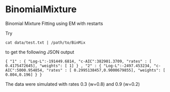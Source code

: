 BinomialMixture
===============

Binomial Mixture Fitting using EM with restarts

Try 

`
cat data/test.txt | /path/to/BinMix
`

to get the following JSON output 

`
{
"1" : {
"Log-L":-191449.6814,
"c-AIC":382901.3709,
"rates" : [ 0.4175472645],
"weights": [ 1]
}
,
"2" : {
"Log-L":-2497.453234,
"c-AIC":5000.954854,
"rates" : [ 0.2995138457,0.9000679855],
"weights": [ 0.804,0.196]
}
}
`

The data were simulated with rates 0.3 (w=0.8) and 0.9 (w=0.2) 
